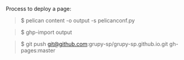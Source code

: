 Process to deploy a page:

> $ pelican content -o output -s pelicanconf.py

> $ ghp-import output

> $ git push git@github.com:grupy-sp/grupy-sp.github.io.git gh-pages:master
